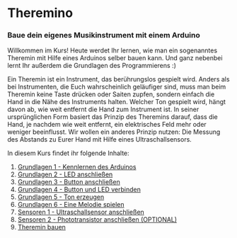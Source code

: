 # Theremino 
###  Baue dein eigenes Musikinstrument mit einem Arduino

Willkommen im Kurs! Heute werdet Ihr lernen, wie man ein sogenanntes Theremin mit Hilfe eines Arduinos selber bauen kann. Und ganz nebenbei lernt Ihr außerdem die Grundlagen des Programmierens :)

Ein Theremin ist ein Instrument, das berührungslos gespielt wird. Anders als bei Instrumenten, die Euch wahrscheinlich geläufiger sind, muss man beim Theremin keine Taste drücken oder Saiten zupfen, sondern einfach die Hand in die Nähe des Instruments halten. Welcher Ton gespielt wird, hängt davon ab, wie weit entfernt die Hand zum Instrument ist. In seiner ursprünglichen Form basiert das Prinzip des Theremins darauf, dass die Hand, je nachdem wie weit entfernt, ein elektrisches Feld mehr oder weniger beeinflusst. Wir wollen ein anderes Prinzip nutzen: Die Messung des Abstands zu Eurer Hand mit Hilfe eines Ultraschallsensors.

In diesem Kurs findet ihr folgende Inhalte: 
1. <a href="https://github.com/eg-lab/ThereminoKurs/blob/main/Grundlagen1.md"> Grundlagen 1 - Kennlernen des Arduinos </a>
2. <a href="https://github.com/eg-lab/ThereminoKurs/blob/main/Grundlagen2.md"> Grundlagen 2 - LED anschließen </a>
3. <a href="https://github.com/eg-lab/ThereminoKurs/blob/main/Grundlagen3.md"> Grundlagen 3 - Button anschließen </a>
4. <a href="https://github.com/eg-lab/ThereminoKurs/blob/main/Grundlagen4.md"> Grundlagen 4 - Button und LED verbinden </a>
5. <a href="https://github.com/eg-lab/ThereminoKurs/blob/main/Grundlagen5.md"> Grundlagen 5 - Ton erzeugen </a>
6. <a href="https://github.com/eg-lab/ThereminoKurs/blob/main/Grundlagen6.md"> Grundlagen 6 - Eine Melodie spielen </a>
7. <a href="https://github.com/eg-lab/ThereminoKurs/blob/main/Sensoren1.md"> Sensoren 1 - Ultraschallsensor anschließen </a>
8. <a href="https://github.com/eg-lab/ThereminoKurs/blob/main/Sensoren2.md"> Sensoren 2 - Phototransistor anschließen (OPTIONAL) </a>
9. <a href="https://github.com/eg-lab/ThereminoKurs/blob/main/Theremin.md"> Theremin bauen </a>

